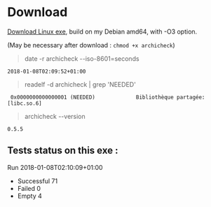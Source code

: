 Download
========

[Download Linux exe](http://lionel.draghi.free.fr/Archicheck/archicheck), build on my Debian amd64,
with -O3 option.

(May be necessary after download : `chmod +x archicheck`)

> date -r archicheck --iso-8601=seconds

```
2018-01-08T02:09:52+01:00
```

> readelf -d archicheck | grep 'NEEDED'

```
 0x0000000000000001 (NEEDED)             Bibliothèque partagée: [libc.so.6]
```

> archicheck --version

```
0.5.5

```

Tests status on this exe :
--------------------------

Run 2018-01-08T02:10:09+01:00

- Successful  71
- Failed      0
- Empty       4
